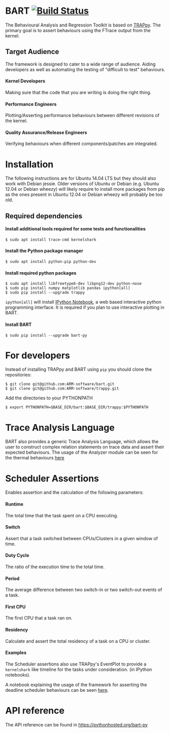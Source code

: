 BART [![Build Status](https://travis-ci.org/ARM-software/bart.svg?branch=master)](https://travis-ci.org/ARM-software/bart)
====

The Behavioural Analysis and Regression Toolkit is based on
[TRAPpy](https://github.com/ARM-software/trappy). The primary goal is to assert
behaviours using the FTrace output from the kernel.

## Target Audience

The framework is designed to cater to a wide range of audience. Aiding
developers as well as automating the testing of "difficult to test" behaviours.

#### Kernel Developers

Making sure that the code that you are writing is doing the right thing.

#### Performance Engineers

Plotting/Asserting performance behaviours between different revisions of the
kernel.

#### Quality Assurance/Release Engineers

Verifying behaviours when different components/patches are integrated.

# Installation

The following instructions are for Ubuntu 14.04 LTS but they should
also work with Debian jessie.  Older versions of Ubuntu or Debian
(e.g. Ubuntu 12.04 or Debian wheezy) will likely require to install
more packages from pip as the ones present in Ubuntu 12.04 or Debian
wheezy will probably be too old.

## Required dependencies

#### Install additional tools required for some tests and functionalities

    $ sudo apt install trace-cmd kernelshark

#### Install the Python package manager

    $ sudo apt install python-pip python-dev

#### Install required python packages

    $ sudo apt install libfreetype6-dev libpng12-dev python-nose
    $ sudo pip install numpy matplotlib pandas ipython[all]
    $ sudo pip install --upgrade trappy

`ipython[all]` will install [IPython
Notebook](http://ipython.org/notebook.html), a web based interactive
python programming interface.  It is required if you plan to use interactive
plotting in BART.

#### Install BART

    $ sudo pip install --upgrade bart-py

# For developers

Instead of installing TRAPpy and BART using `pip` you should clone the repositories:

    $ git clone git@github.com:ARM-software/bart.git
    $ git clone git@github.com:ARM-software/trappy.git

Add the directories to your PYTHONPATH

    $ export PYTHONPATH=$BASE_DIR/bart:$BASE_DIR/trappy:$PYTHONPATH


# Trace Analysis Language

BART also provides a generic Trace Analysis Language, which allows the user to
construct complex relation statements on trace data and assert their expected
behaviours. The usage of the Analyzer module can be seen for the thermal
behaviours
[here](https://github.com/ARM-software/bart/blob/master/notebooks/thermal/Thermal.ipynb)

# Scheduler Assertions

Enables assertion and the calculation of the following parameters:

#### Runtime

The total time that the task spent on a CPU executing.

#### Switch

Assert that a task switched between CPUs/Clusters in a given window of time.

#### Duty Cycle

The ratio of the execution time to the total time.

#### Period

The average difference between two switch-in or two switch-out events of a
task.

#### First CPU

The first CPU that a task ran on.

#### Residency

Calculate and assert the total residency of a task on a CPU or cluster.

#### Examples

The Scheduler assertions also use TRAPpy's EventPlot to provide a `kernelshark`
like timeline for the tasks under consideration. (in IPython notebooks).

A notebook explaining the usage of the framework for asserting the deadline
scheduler behaviours can be seen
[here](https://rawgit.com/sinkap/0abbcc4918eb228b8887/raw/a1b4d6e0079f4ea0368d595d335bc340616501ff/SchedDeadline.html).

# API reference

The API reference can be found in https://pythonhosted.org/bart-py
